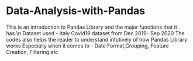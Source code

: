 # Data-Analysis-with-Pandas

This is an introduction to Pandas Library and the major functions that it has.\n
Dataset used -  Italy Covid19 dataset from Dec 2019- Sep 2020
The codes also helps the reader to understand intutively of how Pandas Library works
Especially when it comes to - Date Format,Grouping, Feature Creation, Filtering etc
